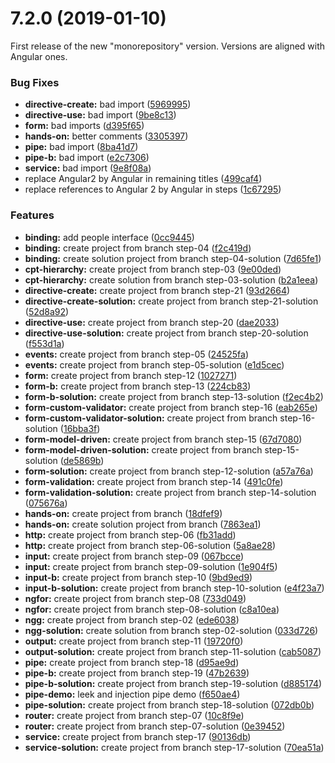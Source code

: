 # 7.2.0 (2019-01-10)

First release of the new "monorepository" version. Versions are aligned with Angular ones.

### Bug Fixes

- **directive-create:** bad import ([5969995](https://github.com/Sfeir/angular-200/commit/5969995))
- **directive-use:** bad import ([9be8c13](https://github.com/Sfeir/angular-200/commit/9be8c13))
- **form:** bad imports ([d395f65](https://github.com/Sfeir/angular-200/commit/d395f65))
- **hands-on:** better comments ([3305397](https://github.com/Sfeir/angular-200/commit/3305397))
- **pipe:** bad import ([8ba41d7](https://github.com/Sfeir/angular-200/commit/8ba41d7))
- **pipe-b:** bad import ([e2c7306](https://github.com/Sfeir/angular-200/commit/e2c7306))
- **service:** bad import ([9e8f08a](https://github.com/Sfeir/angular-200/commit/9e8f08a))
- replace Angular2 by Angular in remaining titles ([499caf4](https://github.com/Sfeir/angular-200/commit/499caf4))
- replace references to Angular 2 by Angular in steps ([1c67295](https://github.com/Sfeir/angular-200/commit/1c67295))

### Features

- **binding:** add people interface ([0cc9445](https://github.com/Sfeir/angular-200/commit/0cc9445))
- **binding:** create project from branch step-04 ([f2c419d](https://github.com/Sfeir/angular-200/commit/f2c419d))
- **binding:** create solution project from branch step-04-solution ([7d65fe1](https://github.com/Sfeir/angular-200/commit/7d65fe1))
- **cpt-hierarchy:** create project from branch step-03 ([9e00ded](https://github.com/Sfeir/angular-200/commit/9e00ded))
- **cpt-hierarchy:** create solution from branch step-03-solution ([b2a1eea](https://github.com/Sfeir/angular-200/commit/b2a1eea))
- **directive-create:** create project from branch step-21 ([93d2664](https://github.com/Sfeir/angular-200/commit/93d2664))
- **directive-create-solution:** create project from branch step-21-solution ([52d8a92](https://github.com/Sfeir/angular-200/commit/52d8a92))
- **directive-use:** create project from branch step-20 ([dae2033](https://github.com/Sfeir/angular-200/commit/dae2033))
- **directive-use-solution:** create project from branch step-20-solution ([f553d1a](https://github.com/Sfeir/angular-200/commit/f553d1a))
- **events:** create project from branch step-05 ([24525fa](https://github.com/Sfeir/angular-200/commit/24525fa))
- **events:** create project from branch step-05-solution ([e1d5cec](https://github.com/Sfeir/angular-200/commit/e1d5cec))
- **form:** create project from branch step-12 ([1027271](https://github.com/Sfeir/angular-200/commit/1027271))
- **form-b:** create project from branch step-13 ([224cb83](https://github.com/Sfeir/angular-200/commit/224cb83))
- **form-b-solution:** create project from branch step-13-solution ([f2ec4b2](https://github.com/Sfeir/angular-200/commit/f2ec4b2))
- **form-custom-validator:** create project from branch step-16 ([eab265e](https://github.com/Sfeir/angular-200/commit/eab265e))
- **form-custom-validator-solution:** create project from branch step-16-solution ([16bba3f](https://github.com/Sfeir/angular-200/commit/16bba3f))
- **form-model-driven:** create project from branch step-15 ([67d7080](https://github.com/Sfeir/angular-200/commit/67d7080))
- **form-model-driven-solution:** create project from branch step-15-solution ([de5869b](https://github.com/Sfeir/angular-200/commit/de5869b))
- **form-solution:** create project from branch step-12-solution ([a57a76a](https://github.com/Sfeir/angular-200/commit/a57a76a))
- **form-validation:** create project from branch step-14 ([491c0fe](https://github.com/Sfeir/angular-200/commit/491c0fe))
- **form-validation-solution:** create project from branch step-14-solution ([075676a](https://github.com/Sfeir/angular-200/commit/075676a))
- **hands-on:** create project from branch ([18dfef9](https://github.com/Sfeir/angular-200/commit/18dfef9))
- **hands-on:** create solution project from branch ([7863ea1](https://github.com/Sfeir/angular-200/commit/7863ea1))
- **http:** create project from branch step-06 ([fb31add](https://github.com/Sfeir/angular-200/commit/fb31add))
- **http:** create project from branch step-06-solution ([5a8ae28](https://github.com/Sfeir/angular-200/commit/5a8ae28))
- **input:** create project from branch step-09 ([067bcce](https://github.com/Sfeir/angular-200/commit/067bcce))
- **input:** create project from branch step-09-solution ([1e904f5](https://github.com/Sfeir/angular-200/commit/1e904f5))
- **input-b:** create project from branch step-10 ([9bd9ed9](https://github.com/Sfeir/angular-200/commit/9bd9ed9))
- **input-b-solution:** create project from branch step-10-solution ([e4f23a7](https://github.com/Sfeir/angular-200/commit/e4f23a7))
- **ngfor:** create project from branch step-08 ([733d049](https://github.com/Sfeir/angular-200/commit/733d049))
- **ngfor:** create project from branch step-08-solution ([c8a10ea](https://github.com/Sfeir/angular-200/commit/c8a10ea))
- **ngg:** create project from branch step-02 ([ede6038](https://github.com/Sfeir/angular-200/commit/ede6038))
- **ngg-solution:** create solution from branch step-02-solution ([033d726](https://github.com/Sfeir/angular-200/commit/033d726))
- **output:** create project from branch step-11 ([19720f0](https://github.com/Sfeir/angular-200/commit/19720f0))
- **output-solution:** create project from branch step-11-solution ([cab5087](https://github.com/Sfeir/angular-200/commit/cab5087))
- **pipe:** create project from branch step-18 ([d95ae9d](https://github.com/Sfeir/angular-200/commit/d95ae9d))
- **pipe-b:** create project from branch step-19 ([47b2639](https://github.com/Sfeir/angular-200/commit/47b2639))
- **pipe-b-solution:** create project from branch step-19-solution ([d885174](https://github.com/Sfeir/angular-200/commit/d885174))
- **pipe-demo:** leek and injection pipe demo ([f650ae4](https://github.com/Sfeir/angular-200/commit/f650ae4))
- **pipe-solution:** create project from branch step-18-solution ([072db0b](https://github.com/Sfeir/angular-200/commit/072db0b))
- **router:** create project from branch step-07 ([10c8f9e](https://github.com/Sfeir/angular-200/commit/10c8f9e))
- **router:** create project from branch step-07-solution ([0e39452](https://github.com/Sfeir/angular-200/commit/0e39452))
- **service:** create project from branch step-17 ([90136db](https://github.com/Sfeir/angular-200/commit/90136db))
- **service-solution:** create project from branch step-17-solution ([70ea51a](https://github.com/Sfeir/angular-200/commit/70ea51a))
